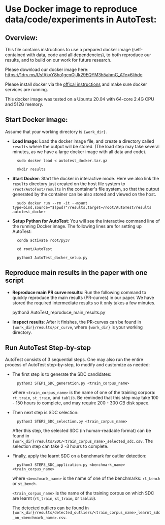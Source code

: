 # Use Docker image to reproduce data/code/experiments in AutoTest:

## Overview:

This file contains instructions to use a prepared docker image (self-contained with data, code and all dependencies), to both reproduce our results, and to build on our work for future research. 

Please download our docker image here: https://1drv.ms/f/s!AkvY8ho1gepOjJk29EQYM3h5ahmC_A?e=6lihdc

Please install docker via the [offical instructions](https://docs.docker.com/engine/install/ubuntu/) and make sure docker services are running.

This docker image was tested on a Ubuntu 20.04 with 64-core 2.4G CPU and 512G memory. 


## Start Docker image:
Assume that your working directory is `{work_dir}`.

- **Load Image**: Load the docker image file, and create a directory called `results` where the output will be stored. (The load step may take several minutes, as we have a large docker image with all data and code).

        sudo docker load < autotest_docker.tar.gz

        mkdir results

- **Start Docker**: Start the docker in interactive mode. Here we also link the `results` directory just created on the host file system to `/root/AutoTest/results` in the container's file system, so that the output generated by the container can be also stored and viewed on the host.

        sudo docker run --rm -it --mount type=bind,source="$(pwd)"/results,target=/root/AutoTest/results autotest_docker

- **Setup Python for AutoTest**: You will see the interactive command line of the running Docker image. The following lines are for setting up AutoTest:

        conda activate root/py37

        cd root/AutoTest

        python3 AutoTest_docker_setup.py


## Reproduce main results in the paper with one script

- **Reproduce main PR curve results**: Run the following command to quickly reproduce the main results (PR-curves) in our paper. We have stored the required intermediate results so it only takes a few minutes.

    python3 AutoTest_reproduce_main_results.py 

- **Inspect results**: After it finishes, the PR-curves can be found in `{work_dir}/results/pr_curve`, where `{work_dir}` is your working directory.

## Run AutoTest Step-by-step

AutoTest consists of 3 sequential steps. One may also run the entire process of AutoTest step-by-step, to modify and customize as needed:  



- The first step is to generate the SDC candidates:

        python3 STEP1_SDC_generation.py <train_corpus_name>

    where `<train_corpus_name>` is the name of one of the training corpora: `rt_train`, `st_train`, and `tablib`. 
Be reminded that this step may take 100 - 150 hours to complete, and may require 200 - 300 GB disk space. 

- Then next step is SDC selection:

        python3 STEP2_SDC_selection.py <train_corpus_name>

    After this step, the selected SDC (in human-readable format) can be found in `{work_dir}/results/SDC/<train_corpus_name>_selected_sdc.csv`.
    The selection step can take 2 -3 hours to complete.

- Finally, apply the learnt SDC on a benchmark for outlier detection:

        python3 STEP3_SDC_application.py <benchmark_name> <train_corpus_name>

    where `<benchmark_name>` is the name of one of the benchmarks: `rt_bench` or `st_bench`.

    `<train_corpus_name>` is the name of the training corpus on which SDC are learnt (`rt_train`, `st_train`, or `tablib`). 

    The detected outliers can be found in `{work_dir}/results/detected_outliers/<train_corpus_name>_learnt_sdc_on_<benchmark_name>.csv`.

